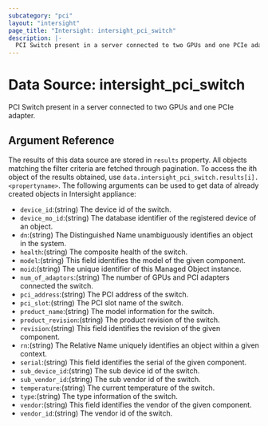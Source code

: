 ```yaml
---
subcategory: "pci"
layout: "intersight"
page_title: "Intersight: intersight_pci_switch"
description: |-
  PCI Switch present in a server connected to two GPUs and one PCIe adapter.
---
```


# Data Source: intersight_pci_switch
PCI Switch present in a server connected to two GPUs and one PCIe adapter.
## Argument Reference
The results of this data source are stored in `results` property.
All objects matching the filter criteria are fetched through pagination.
To access the ith object of the results obtained, use `data.intersight_pci_switch.results[i].<propertyname>`.
The following arguments can be used to get data of already created objects in Intersight appliance:
* `device_id`:(string) The device id of the switch. 
* `device_mo_id`:(string) The database identifier of the registered device of an object. 
* `dn`:(string) The Distinguished Name unambiguously identifies an object in the system. 
* `health`:(string) The composite health of the switch. 
* `model`:(string) This field identifies the model of the given component. 
* `moid`:(string) The unique identifier of this Managed Object instance. 
* `num_of_adaptors`:(string) The number of GPUs and PCI adapters connected the switch. 
* `pci_address`:(string) The PCI address of the switch. 
* `pci_slot`:(string) The PCI slot name of the switch. 
* `product_name`:(string) The model information for the switch. 
* `product_revision`:(string) The product revision of the switch. 
* `revision`:(string) This field identifies the revision of the given component. 
* `rn`:(string) The Relative Name uniquely identifies an object within a given context. 
* `serial`:(string) This field identifies the serial of the given component. 
* `sub_device_id`:(string) The sub device id of the switch. 
* `sub_vendor_id`:(string) The sub vendor id of the switch. 
* `temperature`:(string) The current temperature of the switch. 
* `type`:(string) The type information of the switch. 
* `vendor`:(string) This field identifies the vendor of the given component. 
* `vendor_id`:(string) The vendor id of the switch. 
 